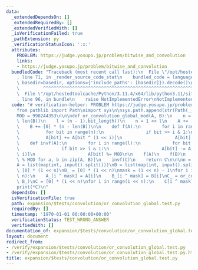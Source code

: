 ```yaml
---
data:
  _extendedDependsOn: []
  _extendedRequiredBy: []
  _extendedVerifiedWith: []
  _isVerificationFailed: true
  _pathExtension: py
  _verificationStatusIcon: ':x:'
  attributes:
    PROBLEM: https://judge.yosupo.jp/problem/bitwise_and_convolution
    links:
    - https://judge.yosupo.jp/problem/bitwise_and_convolution
  bundledCode: "Traceback (most recent call last):\n  File \"/opt/hostedtoolcache/Python/3.11.4/x64/lib/python3.11/site-packages/onlinejudge_verify/documentation/build.py\"\
    , line 71, in _render_source_code_stat\n    bundled_code = language.bundle(stat.path,\
    \ basedir=basedir, options={'include_paths': [basedir]}).decode()\n          \
    \         ^^^^^^^^^^^^^^^^^^^^^^^^^^^^^^^^^^^^^^^^^^^^^^^^^^^^^^^^^^^^^^^^^^^^^^^^^^^^^^^^^\n\
    \  File \"/opt/hostedtoolcache/Python/3.11.4/x64/lib/python3.11/site-packages/onlinejudge_verify/languages/python.py\"\
    , line 96, in bundle\n    raise NotImplementedError\nNotImplementedError\n"
  code: "# verification-helper: PROBLEM https://judge.yosupo.jp/problem/bitwise_and_convolution\n\
    from pathlib import Path\nimport sys\n\nsys.path.append(str(Path(__file__).resolve().parent.parent.parent.parent))\n\
    MOD = 998244353\n\n\ndef or_convolution_global_mod(A, B):\n    n = max(len(A),\
    \ len(B))\n    l = (n - 1).bit_length()\n    n = 1 << l\n    A += [0] * (n - len(A))\n\
    \    B += [0] * (n - len(B))\n\n    def f(A):\n        for i in range(l):\n  \
    \          for bit in range(n):\n                if bit >> i & 1:\n          \
    \          A[bit] += A[bit ^ (1 << i)]\n                    A[bit] %= MOD\n\n\
    \    def invf(A):\n        for i in range(l):\n            for bit in range(n):\n\
    \                if bit >> i & 1:\n                    A[bit] -= A[bit ^ (1 <<\
    \ i)]\n                    A[bit] %= MOD\n\n    f(A)\n    f(B)\n    C = [a * b\
    \ % MOD for a, b in zip(A, B)]\n    invf(C)\n    return C\n\n\nn = int(input())\n\
    A = list(map(int, input().split()))\nB = list(map(int, input().split()))\nA_ =\
    \ [0] * (1 << n)\nB_ = [0] * (1 << n)\nmask = (1 << n) - 1\nfor i in range(1 <<\
    \ n):\n    A_[i ^ mask] = A[i]\n    B_[i ^ mask] = B[i]\nC_ = or_convolution_global_mod(A_,\
    \ B_)\nC = [0] * (1 << n)\nfor i in range(1 << n):\n    C[i ^ mask] = C_[i]\n\
    print(*C)\n"
  dependsOn: []
  isVerificationFile: true
  path: expansion/$tests/convolution/or_convolution_global.test.py
  requiredBy: []
  timestamp: '1970-01-01 00:00:00+00:00'
  verificationStatus: TEST_WRONG_ANSWER
  verifiedWith: []
documentation_of: expansion/$tests/convolution/or_convolution_global.test.py
layout: document
redirect_from:
- /verify/expansion/$tests/convolution/or_convolution_global.test.py
- /verify/expansion/$tests/convolution/or_convolution_global.test.py.html
title: expansion/$tests/convolution/or_convolution_global.test.py
---
```

